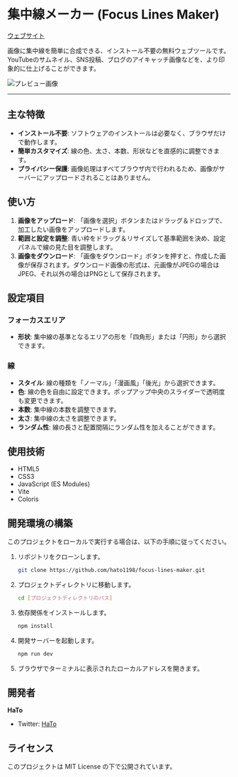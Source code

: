 # 集中線メーカー (Focus Lines Maker)

[ウェブサイト](https://focus-lines-maker.vercel.app/)

画像に集中線を簡単に合成できる、インストール不要の無料ウェブツールです。
YouTubeのサムネイル、SNS投稿、ブログのアイキャッチ画像などを、より印象的に仕上げることができます。

![プレビュー画像](./src/public/ogp.png)

---

## 主な特徴

- **インストール不要**: ソフトウェアのインストールは必要なく、ブラウザだけで動作します。
- **簡単カスタマイズ**: 線の色、太さ、本数、形状などを直感的に調整できます。
- **プライバシー保護**: 画像処理はすべてブラウザ内で行われるため、画像がサーバーにアップロードされることはありません。


## 使い方

1.  **画像をアップロード**: 「画像を選択」ボタンまたはドラッグ＆ドロップで、加工したい画像をアップロードします。
2.  **範囲と設定を調整**: 青い枠をドラッグ＆リサイズして基準範囲を決め、設定パネルで線の見た目を調整します。
3.  **画像をダウンロード**: 「画像をダウンロード」ボタンを押すと、作成した画像が保存されます。ダウンロード画像の形式は、元画像がJPEGの場合はJPEG、それ以外の場合はPNGとして保存されます。


## 設定項目

### フォーカスエリア
- **形状**: 集中線の基準となるエリアの形を「四角形」または「円形」から選択できます。

### 線
- **スタイル**: 線の種類を「ノーマル」「漫画風」「後光」から選択できます。
- **色**: 線の色を自由に設定できます。ポップアップ中央のスライダーで透明度も変更できます。
- **本数**: 集中線の本数を調整できます。
- **太さ**: 集中線の太さを調整できます。
- **ランダム性**: 線の長さと配置間隔にランダム性を加えることができます。


## 使用技術

- HTML5
- CSS3
- JavaScript (ES Modules)
- Vite
- Coloris


## 開発環境の構築

このプロジェクトをローカルで実行する場合は、以下の手順に従ってください。

1.  リポジトリをクローンします。
    ```bash
    git clone https://github.com/hato1198/focus-lines-maker.git
    ```

2.  プロジェクトディレクトリに移動します。
    ```bash
    cd [プロジェクトディレクトリのパス]
    ```

3.  依存関係をインストールします。
    ```bash
    npm install
    ```

4.  開発サーバーを起動します。
    ```bash
    npm run dev
    ```

5.  ブラウザでターミナルに表示されたローカルアドレスを開きます。


## 開発者

**HaTo**
- Twitter: [HaTo](https://twitter.com/hato_1198_ui)


## ライセンス

このプロジェクトは MIT License の下で公開されています。